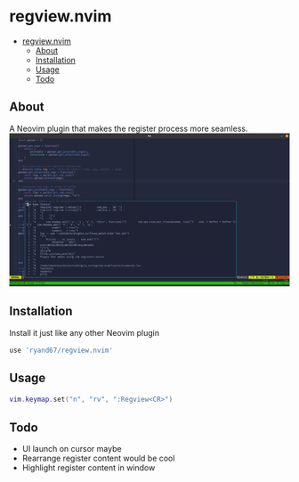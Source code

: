 # regview.nvim

<!--toc:start-->
- [regview.nvim](#regviewnvim)
  - [About](#about)
  - [Installation](#installation)
  - [Usage](#usage)
  - [Todo](#todo)
<!--toc:end-->

## About
A Neovim plugin that makes the register process more seamless.
![regview screenshot](./screenshots/regview.png)

## Installation
Install it just like any other Neovim plugin

```lua
use 'ryand67/regview.nvim'
```

## Usage
```lua
vim.keymap.set("n", "rv", ":Regview<CR>")
```

## Todo
* UI launch on cursor maybe
* Rearrange register content would be cool
* Highlight register content in window
